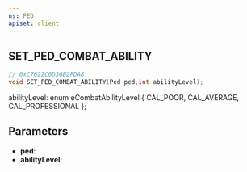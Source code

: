 ```yaml
---
ns: PED
apiset: client
---
```

## SET_PED_COMBAT_ABILITY

```c
// 0xC7622C0D36B2FDA8
void SET_PED_COMBAT_ABILITY(Ped ped,int abilityLevel);
```

abilityLevel:
enum eCombatAbilityLevel
{
	CAL_POOR,
	CAL_AVERAGE,
	CAL_PROFESSIONAL
};

## Parameters
* **ped**:
* **abilityLevel**:




